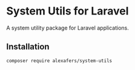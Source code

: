 # System Utils for Laravel

A system utility package for Laravel applications.

## Installation

```bash
composer require alexafers/system-utils